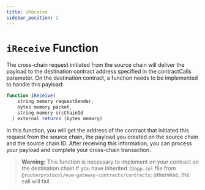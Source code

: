 ```yaml
---
title: iReceive
sidebar_position: 2
---
```


# `iReceive` Function

The cross-chain request initiated from the source chain will deliver the payload to the destination contract address specified in the contractCalls parameter. On the destination contract, a function needs to be implemented to handle this payload:

```javascript
function iReceive(
    string memory requestSender,
    bytes memory packet,
    string memory srcChainId
  ) external returns (bytes memory)
```

In this function, you will get the address of the contract that initiated this request from the source chain, the payload you created on the source chain and the source chain ID. After receiving this information, you can process your payload and complete your cross-chain transaction.

> **Warning:** This function is necessary to implement on your contract on the destination chain if you have inherited `IDapp.sol` file from `@routerprotocol/evm-gateway-contracts/contracts`; otherwise, the call will fail.
